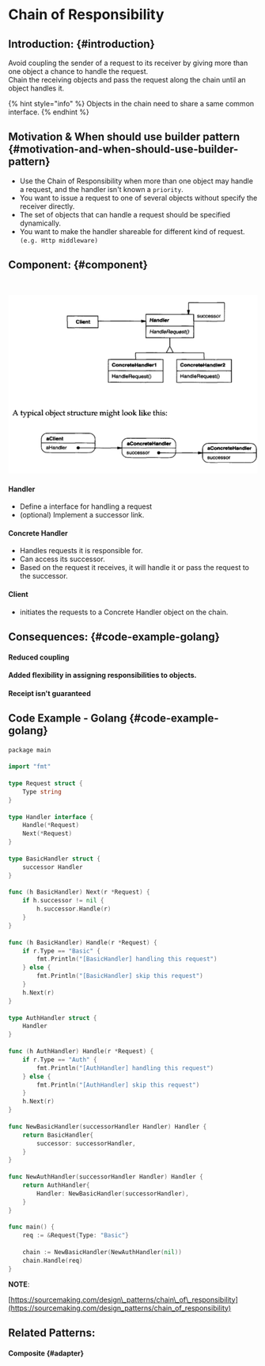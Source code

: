 # Chain of Responsibility

## Introduction: {#introduction}

Avoid coupling the sender of a request to its receiver by giving more than one object a chance to handle the request.  
Chain the receiving objects and pass the request along the chain until an object handles it.

{% hint style="info" %}
Objects in the chain need to share a same common interface.
{% endhint %}

## Motivation & When should use builder pattern {#motivation-and-when-should-use-builder-pattern}

* ​Use the Chain of Responsibility when more than one object may handle a request, and the handler isn't known a `priority`.
* You want to issue a request to one of several objects without specify the receiver directly.
* The set of objects that can handle a request should be specified dynamically.
* You want to make the handler shareable for different kind of request. `(e.g. Http middleware)`

## Component: {#component}

​

![](../.gitbook/assets/image%20%289%29.png)

#### Handler

* Define a interface for handling a request
* \(optional\) Implement a successor link.

#### Concrete Handler

* Handles requests it is responsible for.
* Can access its successor.
* Based on the request it receives, it will handle it or pass the request to the successor.

#### Client

* initiates the requests to a Concrete Handler object on the chain.

## Consequences: {#code-example-golang}

#### Reduced coupling

#### Added flexibility in assigning responsibilities to objects.

#### Receipt isn't guaranteed

## Code Example - Golang {#code-example-golang}

```go
​​package main

import "fmt"

type Request struct {
	Type string
}

type Handler interface {
	Handle(*Request)
	Next(*Request)
}

type BasicHandler struct {
	successor Handler
}

func (h BasicHandler) Next(r *Request) {
	if h.successor != nil {
		h.successor.Handle(r)
	}
}

func (h BasicHandler) Handle(r *Request) {
	if r.Type == "Basic" {
		fmt.Println("[BasicHandler] handling this request")
	} else {
		fmt.Println("[BasicHandler] skip this request")
	}
	h.Next(r)
}

type AuthHandler struct {
	Handler
}

func (h AuthHandler) Handle(r *Request) {
	if r.Type == "Auth" {
		fmt.Println("[AuthHandler] handling this request")
	} else {
		fmt.Println("[AuthHandler] skip this request")
	}
	h.Next(r)
}

func NewBasicHandler(successorHandler Handler) Handler {
	return BasicHandler{
		successor: successorHandler,
	}
}

func NewAuthHandler(successorHandler Handler) Handler {
	return AuthHandler{
		Handler: NewBasicHandler(successorHandler),
	}
}

func main() {
	req := &Request{Type: "Basic"}

	chain := NewBasicHandler(NewAuthHandler(nil))
	chain.Handle(req)
}

```

**NOTE**:

[https://sourcemaking.com/design\_patterns/chain\_of\_responsibility](https://sourcemaking.com/design_patterns/chain_of_responsibility)

## ​Related Patterns:

#### Composite {#adapter}



​

​

